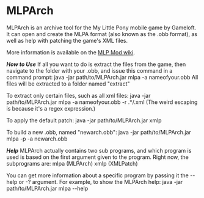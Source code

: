 MLPArch
=======

MLPArch is an archive tool for the My Little Pony mobile game by Gameloft. It
can open and create the MLPA format (also known as the .obb format), as well
as help with patching the game's XML files.

More information is available on the [MLP Mod wiki](http://mlp-mod.wikia.com/wiki/MLPArch).

***How to Use***
If all you want to do is extract the files from the game, then navigate to the
folder with your .obb, and issue this command in a command prompt:
    java -jar path/to/MLPArch.jar mlpa -a nameofyour.obb
All files will be extracted to a folder named "extract"

To extract only certain files, such as all xml files:
    java -jar path/to/MLPArch.jar mlpa -a nameofyour.obb -r .*/.xml
(The weird escaping is because it's a regex expression.)

To apply the default patch:
    java -jar path/to/MLPArch.jar xmlp

To build a new .obb, named "newarch.obb":
    java -jar path/to/MLPArch.jar mlpa -p -a newarch.obb


***Help***
MLPArch actually contains two sub programs, and which program is used is based
on the first argument given to the program. Right now, the subprograms are:
    mlpa (MLPArch)
    xmlp (XMLPatch)

You can get more information about a specific program by passing it the --help
or -? argument. For example, to show the MLPArch help:
    java -jar path/to/MLPArch.jar mlpa --help